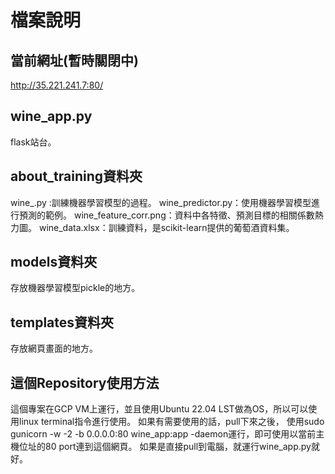 # 檔案說明

## 當前網址(暫時關閉中)
http://35.221.241.7:80/

## wine_app.py

flask站台。

## about_training資料夾

wine_.py :訓練機器學習模型的過程。
wine_predictor.py：使用機器學習模型進行預測的範例。
wine_feature_corr.png：資料中各特徵、預測目標的相關係數熱力圖。
wine_data.xlsx：訓練資料，是scikit-learn提供的葡萄酒資料集。

## models資料夾

存放機器學習模型pickle的地方。

## templates資料夾

存放網頁畫面的地方。

## 這個Repository使用方法
這個專案在GCP VM上運行，並且使用Ubuntu 22.04 LST做為OS，所以可以使用linux terminal指令進行使用。
如果有需要使用的話，pull下來之後，
使用sudo gunicorn -w -2 -b 0.0.0.0:80 wine_app:app -daemon運行，即可使用以當前主機位址的80 port連到這個網頁。
如果是直接pull到電腦，就運行wine_app.py就好。

